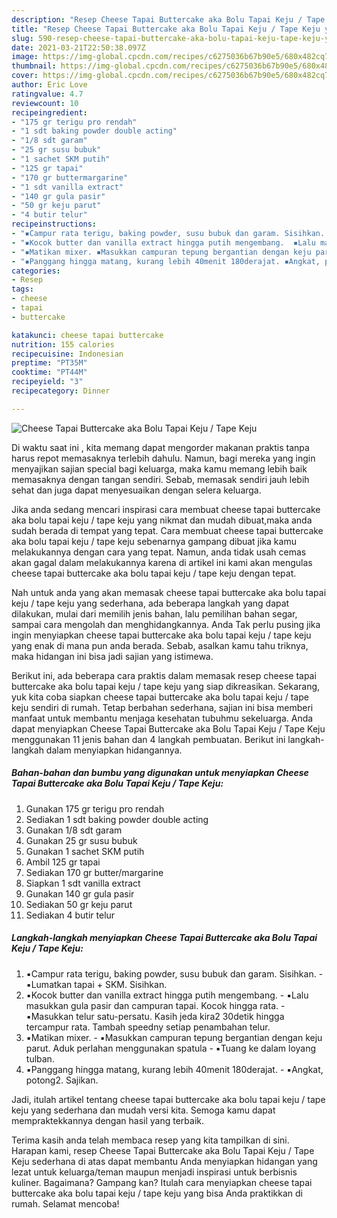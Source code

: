 ```yaml
---
description: "Resep Cheese Tapai Buttercake aka Bolu Tapai Keju / Tape Keju yang enak Untuk Jualan"
title: "Resep Cheese Tapai Buttercake aka Bolu Tapai Keju / Tape Keju yang enak Untuk Jualan"
slug: 590-resep-cheese-tapai-buttercake-aka-bolu-tapai-keju-tape-keju-yang-enak-untuk-jualan
date: 2021-03-21T22:50:38.097Z
image: https://img-global.cpcdn.com/recipes/c6275036b67b90e5/680x482cq70/cheese-tapai-buttercake-aka-bolu-tapai-keju-tape-keju-foto-resep-utama.jpg
thumbnail: https://img-global.cpcdn.com/recipes/c6275036b67b90e5/680x482cq70/cheese-tapai-buttercake-aka-bolu-tapai-keju-tape-keju-foto-resep-utama.jpg
cover: https://img-global.cpcdn.com/recipes/c6275036b67b90e5/680x482cq70/cheese-tapai-buttercake-aka-bolu-tapai-keju-tape-keju-foto-resep-utama.jpg
author: Eric Love
ratingvalue: 4.7
reviewcount: 10
recipeingredient:
- "175 gr terigu pro rendah"
- "1 sdt baking powder double acting"
- "1/8 sdt garam"
- "25 gr susu bubuk"
- "1 sachet SKM putih"
- "125 gr tapai"
- "170 gr buttermargarine"
- "1 sdt vanilla extract"
- "140 gr gula pasir"
- "50 gr keju parut"
- "4 butir telur"
recipeinstructions:
- "▪️Campur rata terigu, baking powder, susu bubuk dan garam. Sisihkan. ▪️Lumatkan tapai + SKM. Sisihkan."
- "▪️Kocok butter dan vanilla extract hingga putih mengembang.  ▪️Lalu masukkan gula pasir dan campuran tapai. Kocok hingga rata. ▪️Masukkan telur satu-persatu. Kasih jeda kira2 30detik hingga tercampur rata. Tambah speedny setiap penambahan telur."
- "▪️Matikan mixer. ▪️Masukkan campuran tepung bergantian dengan keju parut. Aduk perlahan menggunakan spatula ▪️Tuang ke dalam loyang tulban."
- "▪️Panggang hingga matang, kurang lebih 40menit 180derajat. ▪️Angkat, potong2. Sajikan."
categories:
- Resep
tags:
- cheese
- tapai
- buttercake

katakunci: cheese tapai buttercake 
nutrition: 155 calories
recipecuisine: Indonesian
preptime: "PT35M"
cooktime: "PT44M"
recipeyield: "3"
recipecategory: Dinner

---
```



![Cheese Tapai Buttercake aka Bolu Tapai Keju / Tape Keju](https://img-global.cpcdn.com/recipes/c6275036b67b90e5/680x482cq70/cheese-tapai-buttercake-aka-bolu-tapai-keju-tape-keju-foto-resep-utama.jpg)

Di waktu  saat ini , kita memang dapat mengorder makanan praktis tanpa harus repot memasaknya terlebih dahulu. Namun, bagi mereka yang ingin menyajikan sajian special bagi keluarga, maka kamu memang lebih baik memasaknya dengan tangan sendiri. Sebab, memasak sendiri jauh lebih sehat dan juga dapat menyesuaikan dengan selera keluarga.

Jika anda sedang mencari inspirasi cara membuat cheese tapai buttercake aka bolu tapai keju / tape keju yang nikmat dan mudah dibuat,maka anda sudah berada di tempat yang tepat. Cara membuat cheese tapai buttercake aka bolu tapai keju / tape keju  sebenarnya gampang dibuat jika kamu melakukannya dengan cara yang tepat. Namun, anda tidak usah cemas akan gagal dalam melakukannya 
karena di artikel ini kami akan mengulas cheese tapai buttercake aka bolu tapai keju / tape keju dengan tepat.  



Nah untuk anda yang akan memasak cheese tapai buttercake aka bolu tapai keju / tape keju yang sederhana, ada beberapa langkah yang dapat dilakukan, mulai dari memilih jenis bahan, lalu pemilihan bahan segar, sampai cara mengolah dan menghidangkannya. Anda Tak perlu pusing jika ingin menyiapkan cheese tapai buttercake aka bolu tapai keju / tape keju yang enak di mana pun anda berada. Sebab, asalkan kamu  tahu triknya, maka hidangan ini bisa jadi sajian yang istimewa.

Berikut ini, ada beberapa cara praktis  dalam memasak resep cheese tapai buttercake aka bolu tapai keju / tape keju yang siap dikreasikan. Sekarang, yuk kita coba siapkan cheese tapai buttercake aka bolu tapai keju / tape keju sendiri di rumah. Tetap berbahan sederhana, sajian ini bisa memberi manfaat untuk membantu menjaga kesehatan tubuhmu sekeluarga. Anda dapat menyiapkan Cheese Tapai Buttercake aka Bolu Tapai Keju / Tape Keju menggunakan 11 jenis bahan dan 4 langkah pembuatan. Berikut ini langkah-langkah dalam menyiapkan hidangannya.

<!--inarticleads1-->

##### Bahan-bahan dan bumbu yang digunakan untuk menyiapkan Cheese Tapai Buttercake aka Bolu Tapai Keju / Tape Keju:

1. Gunakan 175 gr terigu pro rendah
1. Sediakan 1 sdt baking powder double acting
1. Gunakan 1/8 sdt garam
1. Gunakan 25 gr susu bubuk
1. Gunakan 1 sachet SKM putih
1. Ambil 125 gr tapai
1. Sediakan 170 gr butter/margarine
1. Siapkan 1 sdt vanilla extract
1. Gunakan 140 gr gula pasir
1. Sediakan 50 gr keju parut
1. Sediakan 4 butir telur




<!--inarticleads2-->

##### Langkah-langkah menyiapkan Cheese Tapai Buttercake aka Bolu Tapai Keju / Tape Keju:

1. ▪️Campur rata terigu, baking powder, susu bubuk dan garam. Sisihkan. - ▪️Lumatkan tapai + SKM. Sisihkan.
1. ▪️Kocok butter dan vanilla extract hingga putih mengembang.  - ▪️Lalu masukkan gula pasir dan campuran tapai. Kocok hingga rata. - ▪️Masukkan telur satu-persatu. Kasih jeda kira2 30detik hingga tercampur rata. Tambah speedny setiap penambahan telur.
1. ▪️Matikan mixer. - ▪️Masukkan campuran tepung bergantian dengan keju parut. Aduk perlahan menggunakan spatula - ▪️Tuang ke dalam loyang tulban.
1. ▪️Panggang hingga matang, kurang lebih 40menit 180derajat. - ▪️Angkat, potong2. Sajikan.




Jadi, itulah artikel tentang  cheese tapai buttercake aka bolu tapai keju / tape keju  yang sederhana dan mudah versi kita. Semoga kamu dapat mempraktekkannya dengan hasil yang terbaik. 

Terima kasih anda telah membaca resep yang kita tampilkan di sini. Harapan kami, resep  Cheese Tapai Buttercake aka Bolu Tapai Keju / Tape Keju sederhana di atas dapat membantu Anda menyiapkan hidangan yang lezat untuk keluarga/teman maupun menjadi inspirasi untuk berbisnis kuliner. Bagaimana? Gampang kan? Itulah cara menyiapkan cheese tapai buttercake aka bolu tapai keju / tape keju yang bisa Anda praktikkan di rumah. Selamat mencoba!

